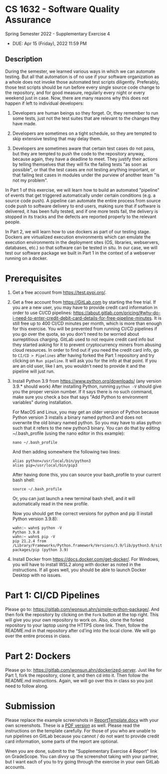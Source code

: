 # CS 1632 - Software Quality Assurance
Spring Semester 2022 - Supplementary Exercise 4

* DUE: Apr 15 (Friday), 2022 11:59 PM 

## Description

During the semester, we learned various ways in which we can automate testing.
But all that automation is of no use if your software organization as a whole
does not invoke those automated test scripts diligently.  Preferably, those test
scripts should be run before every single source code change to the repository,
and for good measure, regularly every night or every weekend just in case.  Now,
there are many reasons why this does not happen if left to individual
developers:

1. Developers are human beings so they forget.  Or, they remember to run some
   tests, just not the test suites that are relevant to the changes they have
made.

1. Developers are sometimes on a tight schedule, so they are tempted to skip
   extensive testing that may delay them.

1. Developers are sometimes aware that certain test cases do not pass, but they
   are tempted to push the code to the repository anyway, because again, they
have a deadline to meet.  They justify their actions by telling themselves that
they will fix the failing tests "as soon as possible", or that the test cases
are not testing anything important, or that failing test cases in modules under
the purview of another team "is not my problem".

In Part 1 of this exercise, we will learn how to build an automated "pipeline"
of events that get triggered automatically under certain conditions (e.g. a
source code push).  A pipeline can automate the entire process from source code
push to software delivery to end users, making sure that if software is
delivered, it has been fully tested, and if one more tests fail, the delivery is
stopped in its tracks and the defects are reported properly to the relevant
people.

In Part 2, we will learn how to use dockers as part of our testing stage.
Dockers are virtualized execution environments which can emulate the execution
environments in the deployment sites (OS, libraries, webservers, databases,
etc.) so that software can be tested in situ.  In our case, we will test our
software package we built in Part 1 in the context of a webserver running on a
docker.

# Prerequisites

1. Get a free account from https://test.pypi.org/.

1. Get a free account from https://GitLab.com by starting the free trial.  If
   you are a new user, you may have to provide credit card information in order
to use CI/CD pipelines:
https://about.gitlab.com/pricing/#why-do-i-need-to-enter-credit-debit-card-details-for-free-pipeline-minutes.
It is still free up to 400 CI/CD minutes per month, which is more than enough
for this exercise.  You will be prevented from running CI/CD pipelines if you
go over the quota, so you don't need to be worried about surreptitious
charging.  GitLab used to not require credit card info but they started asking
for it to prevent cryptocurrency miners from abusing cloud resources.  In order
to find out if you need the credit card info, go to `CI/CD > Pipelines` after
having forked the Part 1 repository and try clicking on `Run pipeline`.  It
will ask you for the info at that point.  If you are an old user, like I am,
you wouldn't need to provide it and the pipeline will just run.

1. Install Python 3.9 from https://www.python.org/downloads/ (any version 3.9.*
   should work) After installing Python, running `python -V` should give you the
proper version number.  If it says there is no such command, make sure you check
a box that says "Add Python to environment variables" during installation.

   For MacOS and Linux, you may get an older version of Python because Python
version 3 installs a binary named python3 and does not overwrite the old binary
named python.  So you may have to alias python such that it refers to the new
python3 binary.  You can do that by editing ~/.bash_profile (using the nano
editor in this example):

   ```
   nano ~/.bash_profile
   ```

   And then adding somewhere the following two lines:

   ```
   alias python=/usr/local/bin/python3
   alias pip=/usr/local/bin/pip3
   ```

   After having done this, you can source your bash_profile to your current bash shell:

   ```
   source ~/.bash_profile
   ```

   Or, you can just launch a new terminal bash shell, and it will automatically read in the new profile.
    
   Now you should get the correct versions for python and pip (I install Python version 3.9.8):

   ```
   wahn:~ wahn$ python -V
   Python 3.9.8
   wahn:~ wahn$ pip -V
   pip 21.2.4 from /Library/Frameworks/Python.framework/Versions/3.9/lib/python3.9/site-packages/pip (python 3.9)
   ```

1. Install Docker from https://docs.docker.com/get-docker/. For Windows, you will
   have to install WSL2 along with docker as noted in the instructions.  If all
goes well, you should be able to launch Docker Desktop with no issues.

# Part 1: CI/CD Pipelines

Please go to: https://gitlab.com/wonsun.ahn/simple-python-package/.  And then
fork the repository by clicking on the `Fork` button at the top right.  This
will give you your own repository to work on.  Also, clone the forked
repository to your laptop using the HTTPS clone link.  Then, follow the
README.md in that repository after cd'ing into the local clone.  We will go
over the entire process in class.

# Part 2: Dockers

Please go to: https://gitlab.com/wonsun.ahn/dockerized-server.  Just like for
Part 1, fork the repository, clone it, and then cd into it.  Then follow the
README.md instructions.  Again, we will go over this in class so you just need to follow along.

# Submission

Please replace the example screenshots in
[ReportTemplate.docx](ReportTemplate.docx) with your own screenshots.  These
is a [PDF version](ReportTemplate.pdf) as well.  Please read the
instructions on the template carefully.  For those of you who are unable to
run pipelines on GitLab because you cannot / do not want to provide credit
card information, some parts of the report are optional.

Wnen you are done, submit to the "Supplementary Exercise 4 Report" link on
GradeScope.  You can divvy up the screenshot taking with your partner, but I
want each of you to try going through the exercise in your own GitLab
accounts.
